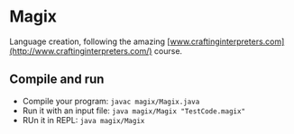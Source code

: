 # Magix

Language creation, following the amazing [www.craftinginterpreters.com](http://www.craftinginterpreters.com/) course.

## Compile and run

- Compile your program: `javac magix/Magix.java`
- Run it with an input file: `java magix/Magix "TestCode.magix"`
- RUn it in REPL: `java magix/Magix`